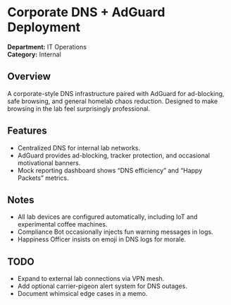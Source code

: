 # Corporate DNS + AdGuard Deployment

**Department:** IT Operations  
**Category:** Internal  

## Overview
A corporate-style DNS infrastructure paired with AdGuard for ad-blocking, safe browsing, and general homelab chaos reduction. Designed to make browsing in the lab feel surprisingly professional.

## Features
- Centralized DNS for internal lab networks.  
- AdGuard provides ad-blocking, tracker protection, and occasional motivational banners.  
- Mock reporting dashboard shows “DNS efficiency” and “Happy Packets” metrics.

## Notes
- All lab devices are configured automatically, including IoT and experimental coffee machines.  
- Compliance Bot occasionally injects fun warning messages in logs.  
- Happiness Officer insists on emoji in DNS logs for morale.

## TODO
- Expand to external lab connections via VPN mesh.  
- Add optional carrier-pigeon alert system for DNS outages.  
- Document whimsical edge cases in a memo.
